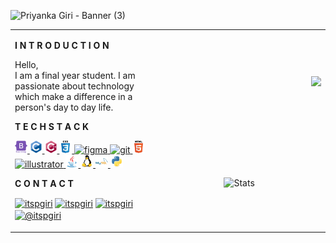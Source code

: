 ![Priyanka Giri - Banner (3)](https://user-images.githubusercontent.com/80326865/139132025-fb44e29f-de9e-4370-951d-21b7da62bca9.png)
<table border="0" align="center">
    <tr>
        <td align="center" width="324" rowspan="3" border="0">
            <p align="left"><b>I N T R O D U C T I O N</b></p>
                <p align="left">Hello,<br>I am a final year student. I am passionate about technology which make a difference in
                    a person's day to day life. </p>
                <p align="left"><b>T E C H S T A C K</b></p>
                <p align="left"> <a href="https://getbootstrap.com" target="_blank"> <img
                            src="https://raw.githubusercontent.com/devicons/devicon/master/icons/bootstrap/bootstrap-plain-wordmark.svg"
                            alt="bootstrap" width="20" height="20" /> </a> <a href="https://www.cprogramming.com/"
                        target="_blank"> <img
                            src="https://raw.githubusercontent.com/devicons/devicon/master/icons/c/c-original.svg"
                            alt="c" width="20" height="20" /> </a> <a href="https://www.w3schools.com/cpp/"
                        target="_blank"> <img
                            src="https://raw.githubusercontent.com/devicons/devicon/master/icons/cplusplus/cplusplus-original.svg"
                            alt="cplusplus" width="20" height="20" /> </a> <a href="https://www.w3schools.com/css/"
                        target="_blank"> <img
                            src="https://raw.githubusercontent.com/devicons/devicon/master/icons/css3/css3-original-wordmark.svg"
                            alt="css3" width="20" height="20" /> </a> <a href="https://www.figma.com/" target="_blank">
                        <img src="https://www.vectorlogo.zone/logos/figma/figma-icon.svg" alt="figma" width="20"
                            height="20" /> </a> <a href="https://git-scm.com/" target="_blank"> <img
                            src="https://www.vectorlogo.zone/logos/git-scm/git-scm-icon.svg" alt="git" width="20"
                            height="20" /> </a> <a href="https://www.w3.org/html/" target="_blank"> <img
                            src="https://raw.githubusercontent.com/devicons/devicon/master/icons/html5/html5-original-wordmark.svg"
                            alt="html5" width="20" height="20" /> </a> <a
                        href="https://www.adobe.com/in/products/illustrator.html" target="_blank"> <img
                            src="https://www.vectorlogo.zone/logos/adobe_illustrator/adobe_illustrator-icon.svg"
                            alt="illustrator" width="20" height="20" /> </a> <a href="https://www.java.com"
                        target="_blank"> <img
                            src="https://raw.githubusercontent.com/devicons/devicon/master/icons/java/java-original.svg"
                            alt="java" width="20" height="20" /> </a> <a href="https://www.linux.org/" target="_blank">
                        <img src="https://raw.githubusercontent.com/devicons/devicon/master/icons/linux/linux-original.svg"
                            alt="linux" width="20" height="20" /> </a> <a href="https://www.mysql.com/" target="_blank">
                        <img src="https://raw.githubusercontent.com/devicons/devicon/master/icons/mysql/mysql-original-wordmark.svg"
                            alt="mysql" width="20" height="20" /> </a> <a href="https://www.python.org" target="_blank">
                        <img src="https://raw.githubusercontent.com/devicons/devicon/master/icons/python/python-original.svg"
                            alt="python" width="20" height="20" /> </a>
                <p align="left"><b>C O N T A C T</b></p>
                <p align="left">
<a href="https://twitter.com/itspgiri" target="blank"><img align="center" src="https://raw.githubusercontent.com/rahuldkjain/github-profile-readme-generator/master/src/images/icons/Social/twitter.svg" alt="itspgiri" height="20" width="20" /></a>
<a href="https://linkedin.com/in/itspgiri" target="blank"><img align="center" src="https://raw.githubusercontent.com/rahuldkjain/github-profile-readme-generator/master/src/images/icons/Social/linked-in-alt.svg" alt="itspgiri" height="20" width="20" /></a>
<a href="https://instagram.com/itspgiri" target="blank"><img align="center" src="https://raw.githubusercontent.com/rahuldkjain/github-profile-readme-generator/master/src/images/icons/Social/instagram.svg" alt="itspgiri" height="20" width="20" /></a>
<a href="https://medium.com/@itspgiri" target="blank"><img align="center" src="https://raw.githubusercontent.com/rahuldkjain/github-profile-readme-generator/master/src/images/icons/Social/medium.svg" alt="@itspgiri" height="20" width="20" /></a>
</p>        
        </td>
        <td align="right" width="440" border="0">
            <img src="https://user-images.githubusercontent.com/80326865/139128651-3cdc17d7-1f39-495c-988c-4674e2789438.png">   
    </tr>
    <tr>
    </tr>
    <tr>
        <td align="center" width="440" border="0">
            <img src="https://github-readme-stats.vercel.app/api/top-langs/?username=itspgiri&show_icons=true&hide_border=true&bg_color=161b22&icon_color=79c0ff&text_color=c9d1d9&title_color=79c0ff&layout=compact&card_width=440&langs_count=6"
                alt="Stats" width="440" />
        </td>
    </tr>
</table>
